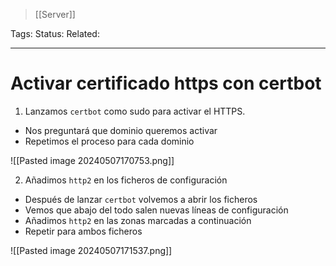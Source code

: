 > [[Server]]

Tags: 
Status: 
Related: 

___

# Activar certificado https con certbot

1. Lanzamos `certbot` como sudo para activar el HTTPS.

- Nos preguntará que dominio queremos activar
- Repetimos el proceso para cada dominio


![[Pasted image 20240507170753.png]]

2. Añadimos `http2` en los ficheros de configuración

- Después de lanzar `certbot` volvemos a abrir los ficheros
- Vemos que abajo del todo salen nuevas líneas de configuración
- Añadimos `http2` en las zonas marcadas a continuación
- Repetir para ambos ficheros

![[Pasted image 20240507171537.png]]